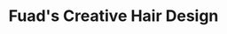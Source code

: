 ---
title: "Fuad's Creative Hair Design"
url: /champaign/fuads-creative-hair-design/
shop: Friseur
---